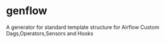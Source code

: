 # genflow
A generator for standard template structure for Airflow Custom Dags,Operators,Sensors and Hooks
